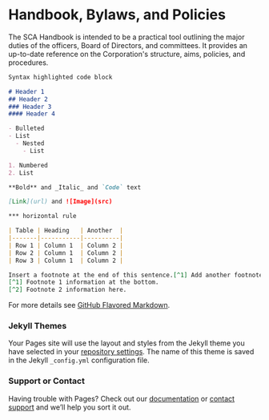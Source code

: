 # Handbook, Bylaws, and Policies

The SCA Handbook is intended to be a practical tool outlining the major duties of the officers, Board of Directors, and committees. It provides an up-to-date reference on the Corporation's structure, aims, policies, and procedures.

```markdown
Syntax highlighted code block

# Header 1
## Header 2
### Header 3
#### Header 4

- Bulleted
- List
  - Nested
    - List  

1. Numbered
2. List

**Bold** and _Italic_ and `Code` text

[Link](url) and ![Image](src)

*** horizontal rule

| Table | Heading   | Another  |
|-------|-----------|----------|
| Row 1 | Column 1  | Column 2 |
| Row 2 | Column 1  | Column 2 |
| Row 3 | Column 1  | Column 2 |

Insert a footnote at the end of this sentence.[^1] Add another footnote.[^2]
[^1] Footnote 1 information at the bottom.
[^2] Footnote 2 information here.
```

For more details see [GitHub Flavored Markdown](https://guides.github.com/features/mastering-markdown/).

### Jekyll Themes

Your Pages site will use the layout and styles from the Jekyll theme you have selected in your [repository settings](https://github.com/mjhugh/sca-handbook/settings). The name of this theme is saved in the Jekyll `_config.yml` configuration file.

### Support or Contact

Having trouble with Pages? Check out our [documentation](https://help.github.com/categories/github-pages-basics/) or [contact support](https://github.com/contact) and we’ll help you sort it out.
